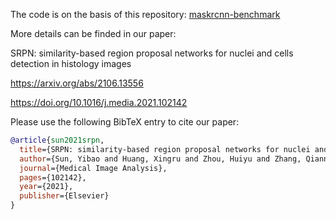 The code is on the basis of this repository: [maskrcnn-benchmark](https://github.com/facebookresearch/maskrcnn-benchmark/)

More details can be finded in our paper:

SRPN: similarity-based region proposal networks for nuclei and cells detection in histology images

https://arxiv.org/abs/2106.13556

https://doi.org/10.1016/j.media.2021.102142

Please use the following BibTeX entry to cite our paper:

```BibTeX
@article{sun2021srpn,
  title={SRPN: similarity-based region proposal networks for nuclei and cells detection in histology images},
  author={Sun, Yibao and Huang, Xingru and Zhou, Huiyu and Zhang, Qianni},
  journal={Medical Image Analysis},
  pages={102142},
  year={2021},
  publisher={Elsevier}
}
```